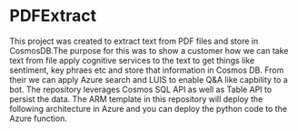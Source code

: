  # PDFExtract

This project was created to extract text from PDF files and store in CosmosDB.The purpose for this was to show a customer how we can take text from file apply cognitive services to the text to get things like sentiment, key phraes etc and store that information in Cosmos DB. From their we can apply Azure search and LUIS to enable Q&A like capbility to a bot. The repository leverages Cosmos SQL API as well as Table API to persist the data. The ARM template in this repository will deploy the following architecture in Azure and you can deploy the python code to the Azure function.



